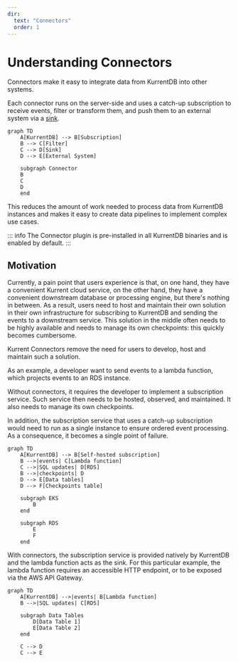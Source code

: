 ```yaml
---
dir:
  text: "Connectors"
  order: 1
---
```


# Understanding Connectors

Connectors make it easy to integrate data from KurrentDB into other systems.

Each connector runs on the server-side and uses a catch-up subscription to receive events, filter or transform them, and push them to an external system via a [sink](https://en.wikipedia.org/wiki/Sink_(computing)).

<!-- ![Connectors anatomy](./images/connector-anatomy.svg#light)
![Connectors anatomy](./images/connector-anatomy-dark.svg#dark) -->

```mermaid
graph TD
    A[KurrentDB] --> B[Subscription]
    B --> C[Filter]
    C --> D[Sink]
    D --> E[External System]
    
    subgraph Connector
    B
    C
    D
    end
```

This reduces the amount of work needed to process data from KurrentDB instances and makes it easy to create data pipelines to implement complex use cases.

::: info
The Connector plugin is pre-installed in all KurrentDB binaries and is enabled by default.
:::

## Motivation

Currently, a pain point that users experience is that, on one hand, they have a convenient Kurrent cloud service, on the other hand, they have a convenient downstream database or processing engine, but there's nothing in between.
As a result, users need to host and maintain their own solution in their own infrastructure for subscribing to KurrentDB and sending the events to a downstream service.
This solution in the middle often needs to be highly available and needs to manage its own checkpoints: this quickly becomes cumbersome.

Kurrent Connectors remove the need for users to develop, host and maintain such a solution.

As an example, a developer want to send events to a lambda function, which projects events to an RDS instance.

Without connectors, it requires the developer to implement a subscription service. Such service then needs to be hosted, observed, and maintained. It also needs to manage its own checkpoints.

In addition, the subscription service that uses a catch-up subscription would need to run as a single instance to ensure ordered event processing. As a consequence, it becomes a single point of failure.

<!-- ![Example with EKS and Lambda](./images/example-lambda-eks.svg#light)
![Example with EKS and Lambda](./images/example-lambda-eks-dark.svg#dark) -->

```mermaid
graph TD
    A[KurrentDB] --> B[Self-hosted subscription]
    B -->|events| C[Lambda function]
    C -->|SQL updates| D[RDS]
    B -->|checkpoints| D
    D --> E[Data tables]
    D --> F[Checkpoints table]

    subgraph EKS
        B
    end

    subgraph RDS
        E
        F
    end
```

With connectors, the subscription service is provided natively by KurrentDB and the lambda function acts as the sink. For this particular example, the lambda function requires an accessible HTTP endpoint, or to be exposed via the AWS API Gateway.

<!-- ![Example with Connector and Lambda](./images/example-lambda-connector.svg#light)
![Example with Connector and Lambda](./images/example-lambda-connector-dark.svg#dark) -->

```mermaid
graph TD
    A[KurrentDB] -->|events| B[Lambda function]
    B -->|SQL updates| C[RDS]
    
    subgraph Data Tables
        D[Data Table 1]
        E[Data Table 2]
    end

    C --> D
    C --> E
```